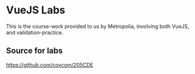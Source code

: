 # VueJS Labs

This is the course-work provided to us by Metropolia, involving both VueJS, and validation-practice.

## Source for labs
https://github.com/covcom/205CDE
